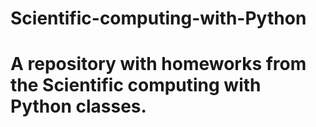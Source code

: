 # Scientific-computing-with-Python

# A repository with homeworks from the Scientific computing with Python classes.
